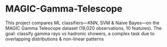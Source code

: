 # MAGIC-Gamma-Telescope
This project compares ML classifiers—KNN, SVM &amp; Naive Bayes—on the MAGIC Gamma Telescope dataset (19,020 observations, 10 features). The goal: classify gamma rays vs hadronic showers, a complex task due to overlapping distributions &amp; non-linear patterns
